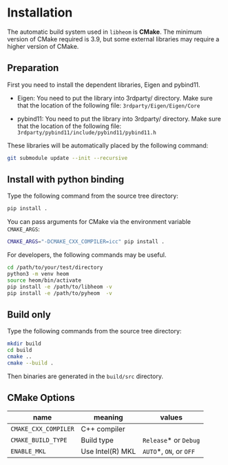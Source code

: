 # Installation

The automatic build system used in `libheom` is **CMake**.
The minimum version of CMake required is 3.9, but some external libraries may require a higher version of CMake.

## Preparation

First you need to install the dependent libraries, Eigen and pybind11.

* Eigen: You need to put the library into 3rdparty/ directory. Make sure that the location of the following file:
`3rdparty/Eigen/Eigen/Core`

* pybind11: You need to put the library into 3rdparty/ directory. Make sure that the location of the following file:
`3rdparty/pybind11/include/pybind11/pybind11.h`

These libraries will be automatically placed by the following command:

```bash
git submodule update --init --recursive
```

## Install with python binding

Type the following command from the source tree directory:

```bash
pip install .
```

You can pass arguments for CMake via the environment variable `CMAKE_ARGS`:

```bash
CMAKE_ARGS="-DCMAKE_CXX_COMPILER=icc" pip install .
```

For developers, the following commands may be useful.

```bash
cd /path/to/your/test/directory
python3 -m venv heom
source heom/bin/activate
pip install -e /path/to/libheom -v
pip install -e /path/to/pyheom  -v
```

## Build only

Type the following commands from the source tree directory:

```bash
mkdir build
cd build
cmake ..
cmake --build .
```

Then binaries are generated in the `build/src` directory.

## CMake Options

| name                 | meaning          | values                  |
|----------------------|------------------|-------------------------|
| `CMAKE_CXX_COMPILER` | C++ compiler     |                         |
| `CMAKE_BUILD_TYPE`   | Build type       | `Release`* or `Debug`   |
| `ENABLE_MKL`         | Use Intel(R) MKL | `AUTO`*, `ON`, or `OFF` |


